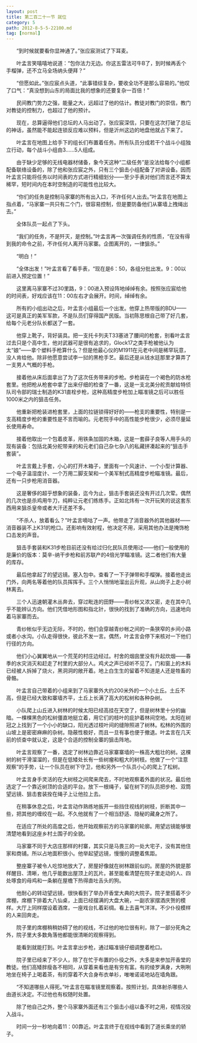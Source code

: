```yaml
---
layout: post
title: 第二百二十一节 就位
category: 5
path: 2012-8-5-5-22100.md
tag: [normal]
---
```


　　“到时候就要看你显神通了。”张应宸测试了下耳麦。

　　叶孟言笑嘻嘻地说道：“包你法力无边。你这五雷法可牛B了，到时候再丢个手榴弹，还不立马全场纳头便拜？”

　　“但愿如此。”张应宸点头道，“此事错综复杂，要收全功不是那么容易的。”他叹了口气：“真没想到山东的局面比我的想象的还要复杂一百倍！”

　　民间教门势力之强，能量之大，远超过了他的估计。教徒对教门的崇信，教门对教徒的控制力，也超过了他的预计。

　　现在，总算逼得他们总坛的人马出动了。张应宸深信，只要在这次打破了总坛的神话，虽然能不能起连锁反应难以预料，但是沂州这边的地盘他就占下来了。

　　叶孟言在地图上给手下的组长们布置着任务。所有队员分成若干个战斗小组独立行动，每个战斗小组由3……5人组成。

　　由于缺少足够的无线电器材储备，象今天这种“二级任务”是没法给每个小组都配备联络设备的，除了他和张应宸之外，只有三个狙击小组配备了对讲设备。因而叶孟言只能将任务以时间表的方式进行精细划分——至少手表对他们而言还不算太稀罕，短时间内在本时空制造的可能性也比较大。

　　“你们的任务是控制马家寨的所有出入口，不许任何人出去。”叶孟言在地图上指点着，“马家寨一共只有二个门，很容易控制，但是要防备他们从寨墙上拽绳出去。”

　　全体队员一起点了下头。

　　“我们的任务，不是歼灭，是控制。”叶孟言再一次强调任务的性质，“在没有得到我的命令之前，不许任何人离开马家寨。企图离开的，一律狙杀。”

　　“明白！”

　　“全体出发！”叶孟言看了看手表，“现在是6：50，各组分批出发。9：00以前进入预定位置！”

　　这里离马家寨不过30里路，9：00进入预设阵地绰绰有余。按照张应宸给他的时间表，好戏应该在11：00左右才会展开。时间，绰绰有余。

　　所有的小组出动之后，叶孟言小组最后一个出发。他穿上热带版的BDU——这可是真正的美军军款，不是队员们穿得国产民版。当初陈思根自己带了好几套，给每个元老分队长都送了一套。

　　他穿上靴子，背好装具。把一支托卡列夫T33塞进了腰间的枪套，别看叶孟言过去只是个高中生，他对武器可是很有追求的，Glock17之类手枪被他认为太“娘”——拿个塑料手枪算什么？但是他最心仪的M1911在元老中间是稀罕玩意，没人肯给他。除非他愿意尝试李一挝的黑枪手艺。最后还是从钱水廷那里才算弄了一支男人气概的手枪。

　　接着他从床后面拿出了为了这次任务带来的步枪。步枪装在一个褐色的防水枪套里。他把枪从枪套中拿了出来仔细的检查了一番，这是一支北美分舵贡献给特侦队司令部的瑞士制造的K31直栓步枪，这种高精度步枪加上瞄准镜之后可以胜任1000米之内的狙击任务。

　　他重新把枪装进枪套里，上面的拉链锁得好好的——枪支的重要性，特别是一支高精度步枪的重要性是不言而喻的。元老院手中的高性能步枪很少，必须尽量延长使用寿命。

　　接着他取出一个包着皮革，用铁条加固的木箱，这是一套薛子良等人用手头的现有装备：包括北美分舵带来的和元老们自己杂七杂八的私藏拼凑起来的“狙击手套装”。

　　叶孟言戴上手套，小心的打开木箱子，里面有一个风速计、一个小型计算器、一个电子温湿度计、一个万用二脚支架和一个美军制式高精度步枪瞄准镜。最后，还有一只步枪用消音器。

　　这是奢侈的超乎想象的装备，迄今为止，狙击手套装还没有开过几次荤。偶然的几次也是杀鸡用牛刀，纯粹让元老们练练手。正如北炜有一次开玩笑的说这套东西用来狙杀皇帝或者大汗还差不多。

　　“不杀人，放着看么？”叶孟言嘀咕了一声。他带走了消音器外的其他器材——消音器装不上K31的枪口。还影响有效射程，他决定不用，采用其他办法是掩饰枪口击发的声音。

　　狙击手套装和K31步枪目前还没有给过归化民队员使用过——他们一般使用的是廉价的版本：莫辛-纳干步枪和前苏联产的4倍光学瞄准镜。这二者他们有大量的库存。

　　最后他拿起了的望远镜。塞入包中。查看了一下子弹带和手榴弹。接着他走出门外，向两名等着他的队员挥挥手。三个人悄悄地溜出云升观，从山岗子上走小树林离去。

　　三个人迅速朝灌木丛奔去，穿过毗连的田野——青纱帐又浓又密，走在其中几乎不能辨认方向。他们凭借地形图和指北针，很快的找到了准确的方向，迅速地向着马家寨而去。

　　青纱帐似乎无边无际，不时的，他们会穿越青纱帐之间的一条狭窄的乡间小路或者小水沟。小队走得很快，彼此不发一言。偶然，叶孟言会停下来核对一下他们行径的方向。

　　他们小心翼翼地从一个荒芜的村庄边经过。村舍的烟囱里没有升起炊烟——春季的水灾消灭和赶走了村里的大部分人。鸡犬之声已经听不见了。门和窗上的木料已经被人拆掉了烧火，黑洞洞的敞开着。地上白生生的留着不知道是人还是牲畜的骨骼。

　　叶孟言自己带着的小组来到了马家寨外大约200米外的一个小土丘。土丘不高，但是已经大致和寨墙齐平，土丘上长满了高大的松树和各种杂树。

　　小队爬上山丘进入树林的时候太阳已经高挂在天空了，但是树林里十分的幽暗。一棵棵黑色的松树僵直地挺立着，用它们的枝叶的庇护着林间空地。太阳在树冠之上找到了一个小小的缺口，阳光透过枝叶间的缝隙照进了树林。松林的外围的山坡上是密密麻麻的杂树。隐蔽性极好，而且一旦有事也便于撤退。叶孟言在几天前的侦查中就认定，这是个合适的控制全寨的狙击阵地。

　　叶孟言观察了一番，选定了树林边靠近马家寨寨墙的一株高大粗壮的树。这棵树的树干滑溜溜的，但是在低矮处长有一些树瘤和粗大的树枝。他做了一个“注意观察”的手势，让一个队员在树下守卫，他和另外一个队员小心的爬上了松树。

　　叶孟言身手灵活的在大树枝之间爬来爬去，不时地观察着外面的状况。最后他选定了一个靠近树顶的合适的平台。放下一根绳子，留在树下的队员把步枪、双筒望远镜、狙击套装拴在绳子上让他拉上去。

　　在稍事休息之后，叶孟言动作熟练地扳开一些挡住视线的树枝，折断其中一些，把其他的缠绞在一起。不久他就有了一个相当舒适、隐秘的藏身之所了。

　　在适应了所处的高度之后，他开始观察前方的马家寨的轮廓。用望远镜能够很清楚地看到这座乡村土围子的全貌。

　　马家寨不同于大店庄那样的村寨，其实只是马畏三的一处大宅子，没有其他住家和商铺。所以占地面积很小。他举起望远镜，慢慢的调整着焦距。

　　整座寨子被令人吃惊地放大了，房屋好像就在树林跟前似的。房屋的外貌是那样醒目、清晰，他几乎能数出屋顶上的瓦片。甚至能看清楚在院子里走动的人、四处啄食的母鸡和一条躺在屋檐下热得直吐舌头的狗。

　　他耐心的转动望远镜，很快看到了举办开香堂大典的大院子。院子里搭着不少席棚，席棚下排着大八仙桌，上面已经摆满的大盘大碗，一副农家摆酒庆贺的模样。大厅上同样摆设着酒席，一座戏台扎着彩绸。看上去喜气洋洋。不少仆役模样的人来回奔走。

　　院子里的席棚稍稍妨碍了他的视线，不过他的地位很有利，除了一部分死角之外，院子里大多数角落他都能很清晰的观察得到。

　　能看到就能打到。叶孟言拿出步枪，通过瞄准镜仔细调整着枪口。

　　院子里已经来了不少人，除了在忙于布置的仆役之外，大多是来参加开香堂的教徒。他们高矮胖瘦各不相同，从穿着来看也是有穷有富。有的绫罗满身，大咧咧地坐在椅子上喝着茶，有的穿着不大合身布衣单衫，唯唯诺诺地站在墙角跟。

　　“不知道哪些人得死。”叶孟言在瞄准镜里观察着。按照计划，具体射杀哪些人由道长决定。不过他也有权随时处置。

　　除了他自己之外，整个马家寨外面还有三个狙击小组以备不时之用，视情况投入战斗。

　　时间一分一秒地向着11：00靠近。叶孟言终于在视线中看到了道长乘坐的轿子。
